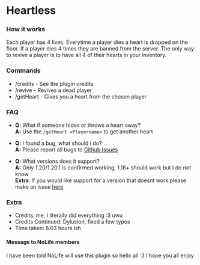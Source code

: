 # Heartless
### How it works
Each player has 4 lives.
Everytime a player dies a heart is dropped on the floor.
If a player dies 4 times they are banned from the server.
The only way to revive a player is to have all 4 of their hearts in your inventory.

### Commands
- /credits - See the plugin credits
- /revive - Revives a dead player
- /getHeart - Gives you a heart from the chosen player

### FAQ
- **Q:** What if someone hides or throws a heart away?\
  **A:** Use the `/getHeart <Playername>` to get another heart

- **Q:** I found a bug, what should i do?\
  **A:** Please report all bugs to [Github Issues](https://github.com/Sleepylux/HeartlessMC/issues)

- **Q:** What versions does it support?\
  **A:** Only 1.20/1.20.1 is confirmed working, 1.18+ should work but I do not know\
  **Extra**: If you would like support for a version that doesnt work please make an issue [here](https://github.com/Sleepylux/HeartlessMC/issues)


### Extra
- Credits: me, I literally did everything :3 uwu
- Credits Continued: Dylusion, fixed a few typos
- Time taken: 6.03 hours ish

#### Message to NoLife members
I have been told NoLife will use this plugin so hello all :3 I hope you all enjoy